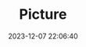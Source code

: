 ---
weight: 1
images:
- /images/edited/53.jpeg
title: Picture
date: 2023-12-07 22:06:40
tags: [luminarneo,work,ilce7m3,person]
---